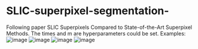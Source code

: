 # SLIC-superpixel-segmentation-
Following paper SLIC Superpixels Compared to State-of-the-Art Superpixel Methods. The times and m are hyperparameters could be set. Examples:
![image](https://github.com/cccc221c/SLIC-superpixel-segmentation-/assets/98146653/01d37ff0-4fad-497f-a5d6-b227df6de2e3)
![image](https://github.com/cccc221c/SLIC-superpixel-segmentation-/assets/98146653/90dc00e3-0ea5-4a9a-882c-57fdfb325498)
![image](https://github.com/cccc221c/SLIC-superpixel-segmentation-/assets/98146653/6e2771d4-1d48-4664-baa0-51fbe7d96e16)
![image](https://github.com/cccc221c/SLIC-superpixel-segmentation-/assets/98146653/627e51d6-0e74-45b4-89fb-7243c04db9f0)
